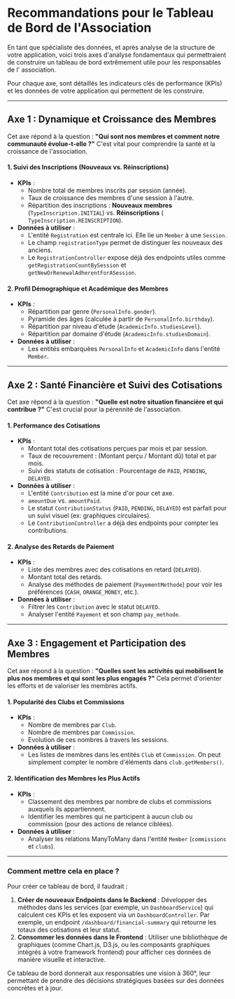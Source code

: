 # Recommandations pour le Tableau de Bord de l'Association

En tant que spécialiste des données, et après analyse de la structure de votre application, voici trois axes d'analyse
fondamentaux qui permettraient de construire un tableau de bord extrêmement utile pour les responsables de l'
association.

Pour chaque axe, sont détaillés les indicateurs clés de performance (KPIs) et les données de votre application qui
permettent de les construire.

---

## Axe 1 : Dynamique et Croissance des Membres

Cet axe répond à la question : **"Qui sont nos membres et comment notre communauté évolue-t-elle ?"** C'est vital pour
comprendre la santé et la croissance de l'association.

#### 1. Suivi des Inscriptions (Nouveaux vs. Réinscriptions)

* **KPIs** :
    * Nombre total de membres inscrits par session (année).
    * Taux de croissance des membres d'une session à l'autre.
    * Répartition des inscriptions : **Nouveaux membres** (`TypeInscription.INITIAL`) vs. **Réinscriptions** (
      `TypeInscription.REINSCRIPTION`).
* **Données à utiliser** :
    * L'entité `Registration` est centrale ici. Elle lie un `Member` à une `Session`.
    * Le champ `registrationType` permet de distinguer les nouveaux des anciens.
    * Le `RegistrationController` expose déjà des endpoints utiles comme `getRegistrationCountBySession` et
      `getNewOrRenewalAdherentForASession`.

#### 2. Profil Démographique et Académique des Membres

* **KPIs** :
    * Répartition par genre (`PersonalInfo.gender`).
    * Pyramide des âges (calculée à partir de `PersonalInfo.birthday`).
    * Répartition par niveau d'étude (`AcademicInfo.studiesLevel`).
    * Répartition par domaine d'étude (`AcademicInfo.studiesDomain`).
* **Données à utiliser** :
    * Les entités embarquées `PersonalInfo` et `AcademicInfo` dans l'entité `Member`.

---

## Axe 2 : Santé Financière et Suivi des Cotisations

Cet axe répond à la question : **"Quelle est notre situation financière et qui contribue ?"** C'est crucial pour la
pérennité de l'association.

#### 1. Performance des Cotisations

* **KPIs** :
    * Montant total des cotisations perçues par mois et par session.
    * Taux de recouvrement : (Montant perçu / Montant dû) total et par mois.
    * Suivi des statuts de cotisation : Pourcentage de `PAID`, `PENDING`, `DELAYED`.
* **Données à utiliser** :
    * L'entité `Contribution` est la mine d'or pour cet axe.
    * `amountDue` vs. `amountPaid`.
    * Le statut `ContributionStatus` (`PAID`, `PENDING`, `DELAYED`) est parfait pour un suivi visuel (ex: graphiques
      circulaires).
    * Le `ContributionController` a déjà des endpoints pour compter les contributions.

#### 2. Analyse des Retards de Paiement

* **KPIs** :
    * Liste des membres avec des cotisations en retard (`DELAYED`).
    * Montant total des retards.
    * Analyse des méthodes de paiement (`PayementMethode`) pour voir les préférences (`CASH`, `ORANGE_MONEY`, etc.).
* **Données à utiliser** :
    * Filtrer les `Contribution` avec le statut `DELAYED`.
    * Analyser l'entité `Payement` et son champ `pay_methode`.

---

## Axe 3 : Engagement et Participation des Membres

Cet axe répond à la question : **"Quelles sont les activités qui mobilisent le plus nos membres et qui sont les plus
engagés ?"** Cela permet d'orienter les efforts et de valoriser les membres actifs.

#### 1. Popularité des Clubs et Commissions

* **KPIs** :
    * Nombre de membres par `Club`.
    * Nombre de membres par `Commission`.
    * Evolution de ces nombres à travers les sessions.
* **Données à utiliser** :
    * Les listes de membres dans les entités `Club` et `Commission`. On peut simplement compter le nombre d'éléments
      dans `club.getMembers()`.

#### 2. Identification des Membres les Plus Actifs

* **KPIs** :
    * Classement des membres par nombre de clubs et commissions auxquels ils appartiennent.
    * Identifier les membres qui ne participent à aucun club ou commission (pour des actions de relance ciblées).
* **Données à utiliser** :
    * Analyser les relations ManyToMany dans l'entité `Member` (`commissions` et `clubs`).

---

### Comment mettre cela en place ?

Pour créer ce tableau de bord, il faudrait :

1. **Créer de nouveaux Endpoints dans le Backend** : Développer des méthodes dans les services (par exemple, un
   `DashboardService`) qui calculent ces KPIs et les exposent via un `DashboardController`. Par exemple, un endpoint
   `/dashboard/financial-summary` qui retourne les totaux des cotisations et leur statut.
2. **Consommer les données dans le Frontend** : Utiliser une bibliothèque de graphiques (comme Chart.js, D3.js, ou les
   composants graphiques intégrés à votre framework frontend) pour afficher ces données de manière visuelle et
   interactive.

Ce tableau de bord donnerait aux responsables une vision à 360°, leur permettant de prendre des décisions stratégiques
basées sur des données concrètes et à jour.
